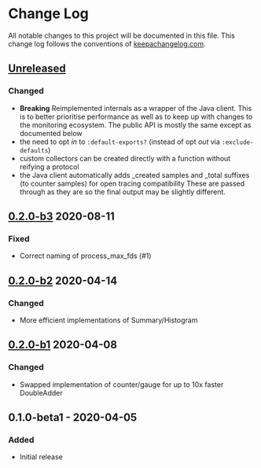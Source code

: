 # Change Log
All notable changes to this project will be documented in this file. This change log follows the conventions of [keepachangelog.com](http://keepachangelog.com/).

## [Unreleased]
### Changed
- **Breaking** Reimplemented internals as a wrapper of the Java client. This is to better prioritise performance
  as well as to keep up with changes to the monitoring ecosystem. 
  The public API is mostly the same except as documented  below
- the need to opt *in* to `:default-exports?` (instead of opt *out* via `:exclude-defaults`)
- custom collectors can be created directly with a function without reifying a protocol
- the Java client automatically adds _created samples and _total suffixes (to counter samples) for open tracing compatibility
  These are passed through as they are so the final output may be slightly different.


## [0.2.0-b3] 2020-08-11
### Fixed
- Correct naming of process_max_fds (#1)

## [0.2.0-b2] 2020-04-14
### Changed
- More efficient implementations of Summary/Histogram

## [0.2.0-b1] 2020-04-08
### Changed
- Swapped implementation of counter/gauge for up to 10x faster DoubleAdder

## 0.1.0-beta1 - 2020-04-05
### Added
- Initial release

[Unreleased]: https://github.com/gnarroway/hato/compare/v0.2.0-b3...HEAD
[0.3.0-b1]: https://github.com/gnarroway/hato/compare/v0.2.0-b3...v0.3.0-b1
[0.2.0-b3]: https://github.com/gnarroway/hato/compare/v0.2.0-b2...v0.2.0-b3
[0.2.0-b2]: https://github.com/gnarroway/hato/compare/v0.2.0-b1...v0.2.0-b2
[0.2.0-b1]: https://github.com/gnarroway/hato/compare/v0.1.0-beta1...v0.1.0-b1
